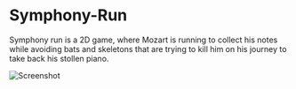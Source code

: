 # Symphony-Run

Symphony run is a 2D game, where Mozart is running to collect his notes while avoiding bats and skeletons that are trying to kill him on his journey to take back his stollen piano.

![Screenshot](/screenshots/run.jpeg)
